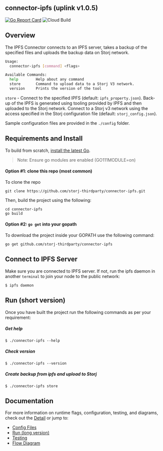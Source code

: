 ## connector-ipfs (uplink v1.0.5)

[![Go Report Card](https://goreportcard.com/badge/github.com/storj-thirdparty/connector-ipfs)](https://goreportcard.com/report/github.com/storj-thirdparty/connector-ipfs)
![Cloud Build](https://storage.googleapis.com/storj-utropic-services-badges/builds/connector-framework/branches/master.svg)


## Overview

The IPFS Connector connects to an IPFS server, takes a backup of the specified files and uploads the backup data on Storj network.

```bash
Usage:
  connector-ipfs [command] <flags>

Available Commands:
  help        Help about any command
  store       Command to upload data to a Storj V3 network.
  version     Prints the version of the tool

```

`store` - Connect to the specified IPFS (default: `ipfs_property.json`). Back-up of the IPFS is generated using tooling provided by IPFS and then uploaded to the Storj network.  Connect to a Storj v3 network using the access specified in the Storj configuration file (default: `storj_config.json`).

Sample configuration files are provided in the `./config` folder.

## Requirements and Install

To build from scratch, [install the latest Go](https://golang.org/doc/install#install).

> Note: Ensure go modules are enabled (GO111MODULE=on)


#### Option #1: clone this repo (most common)

To clone the repo

```
git clone https://github.com/storj-thirdparty/connector-ipfs.git
```

Then, build the project using the following:

```
cd connector-ipfs
go build
```

#### Option #2:  ``go get`` into your gopath

 To download the project inside your GOPATH use the following command:

```
go get github.com/storj-thirdparty/connector-ipfs
```

## Connect to IPFS Server

Make sure you are connected to IPFS server. If not, run the ipfs daemon in another `terminal` to join your node to the public network:

```
$ ipfs daemon
```

## Run (short version)

Once you have built the project run the following commands as per your requirement:

##### Get help

```
$ ./connector-ipfs --help
```

##### Check version

```
$ ./connector-ipfs --version
```

##### Create backup from ipfs and upload to Storj

```
$ ./connector-ipfs store
```

## Documentation

For more information on runtime flags, configuration, testing, and diagrams, check out the [Detail](//github.com/storj-thirdparty/wiki/Detail) or jump to:

* [Config Files](//github.com/storj-thirdparty/connector-ipfs/wiki/#config-files)
* [Run (long version)](//github.com/storj-thirdparty/connector-ipfs/wiki/#run)
* [Testing](//github.com/storj-thirdparty/connector-ipfs/wiki/#testing)
* [Flow Diagram](//github.com/storj-thirdparty/connector-ipfs/wiki/#flow-diagram)
